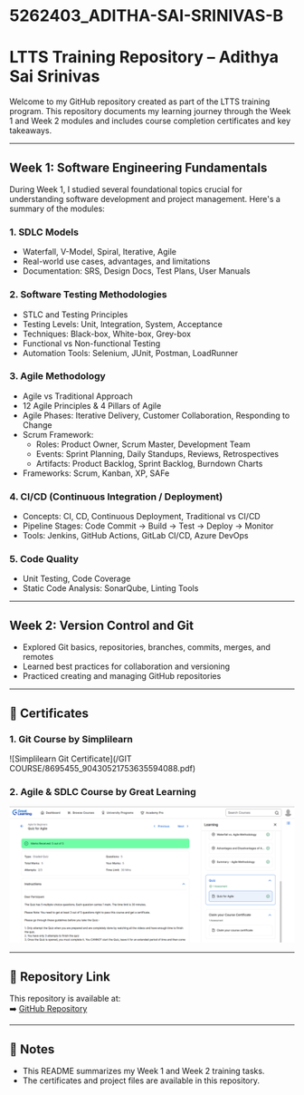 # 5262403_ADITHA-SAI-SRINIVAS-B



# LTTS Training Repository – Adithya Sai Srinivas

Welcome to my GitHub repository created as part of the LTTS training program. This repository documents my learning journey through the Week 1 and Week 2 modules and includes course completion certificates and key takeaways.

---

## Week 1: Software Engineering Fundamentals

During Week 1, I studied several foundational topics crucial for understanding software development and project management. Here's a summary of the modules:

### 1. SDLC Models
- Waterfall, V-Model, Spiral, Iterative, Agile
- Real-world use cases, advantages, and limitations
- Documentation: SRS, Design Docs, Test Plans, User Manuals

### 2. Software Testing Methodologies
- STLC and Testing Principles
- Testing Levels: Unit, Integration, System, Acceptance
- Techniques: Black-box, White-box, Grey-box
- Functional vs Non-functional Testing
- Automation Tools: Selenium, JUnit, Postman, LoadRunner

### 3. Agile Methodology
- Agile vs Traditional Approach
- 12 Agile Principles & 4 Pillars of Agile
- Agile Phases: Iterative Delivery, Customer Collaboration, Responding to Change
- Scrum Framework:
  - Roles: Product Owner, Scrum Master, Development Team
  - Events: Sprint Planning, Daily Standups, Reviews, Retrospectives
  - Artifacts: Product Backlog, Sprint Backlog, Burndown Charts
- Frameworks: Scrum, Kanban, XP, SAFe

### 4. CI/CD (Continuous Integration / Deployment)
- Concepts: CI, CD, Continuous Deployment, Traditional vs CI/CD
- Pipeline Stages: Code Commit → Build → Test → Deploy → Monitor
- Tools: Jenkins, GitHub Actions, GitLab CI/CD, Azure DevOps

### 5. Code Quality
- Unit Testing, Code Coverage
- Static Code Analysis: SonarQube, Linting Tools

---

## Week 2: Version Control and Git

- Explored Git basics, repositories, branches, commits, merges, and remotes
- Learned best practices for collaboration and versioning
- Practiced creating and managing GitHub repositories

---

## 📜 Certificates

### 1. Git Course by Simplilearn
![Simplilearn Git Certificate](/GIT COURSE/8695455_90430521753635594088.pdf)

### 2. Agile & SDLC Course by Great Learning
![Great Learning Certificate](/SDLC/greatlearningcourse.png)

---

## 🔗 Repository Link

This repository is available at:  
➡️ [GitHub Repository](https://github.com/Adithyasaisrinivas/5262403_ADITHA-SAI-SRINIVAS-B)

---

## 📌 Notes

- This README summarizes my Week 1 and Week 2 training tasks.
- The certificates and project files are available in this repository.
